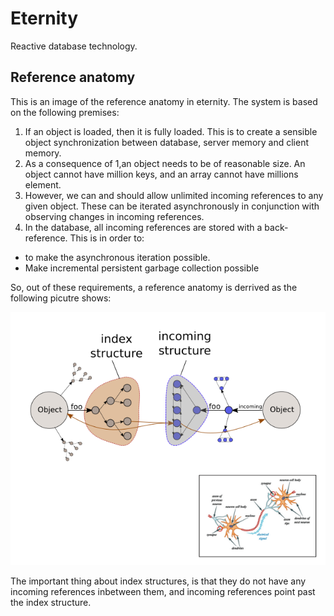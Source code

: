 # Eternity
Reactive database technology.

## Reference anatomy
This is an image of the reference anatomy in eternity. The system is based on the following premises: 

1. If an object is loaded, then it is fully loaded. This is to create a sensible object synchronization between database, server memory and client memory. 
2. As a consequence of 1,an object needs to be of reasonable size. An object cannot have million keys, and an array cannot have millions element. 
3. However, we can and should allow unlimited incoming references to any given object. These can be iterated asynchronously in conjunction with observing changes in incoming references. 
4. In the database, all incoming references are stored with a back-reference. This is in order to: 
* to make the asynchronous iteration possible.
* Make incremental persistent garbage collection possible

So, out of these requirements, a reference anatomy is derrived as the following picutre shows:

![Alt text](/documents/reference_anatomy.png?raw=true "Reference Anatomy")

The important thing about index structures, is that they do not have any incoming references inbetween them, and incoming references point past the index structure.